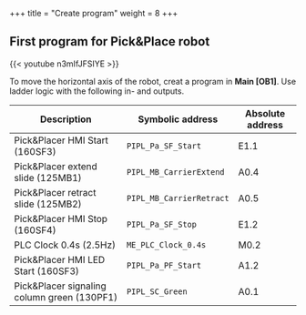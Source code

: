 +++
title = "Create program"
weight = 8
+++

## First program for Pick&Place robot

<div class="shadow">
  {{< youtube n3mIfJFSIYE >}}
</div>

To move the horizontal axis of the robot, creat a program in **Main [OB1]**. Use ladder logic with the following in- and outputs.

Description                                  | Symbolic address         | Absolute address
-------------------------------------------- | ------------------------ | -----------------
Pick&Placer HMI Start (160SF3)               | `PIPL_Pa_SF_Start`       | E1.1
Pick&Placer extend slide (125MB1)            | `PIPL_MB_CarrierExtend`  | A0.4
Pick&Placer retract slide (125MB2)           | `PIPL_MB_CarrierRetract` | A0.5
Pick&Placer HMI Stop (160SF4)                | `PIPL_Pa_SF_Stop`        | E1.2
PLC Clock 0.4s (2.5Hz)                       | `ME_PLC_Clock_0.4s`      | M0.2
Pick&Placer HMI LED Start (160SF3)           | `PIPL_Pa_PF_Start`       | A1.2
Pick&Placer signaling column green (130PF1)  | `PIPL_SC_Green`          | A0.1
